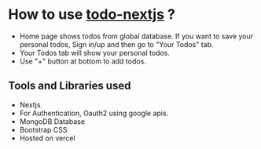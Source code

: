 # How to use [todo-nextjs](https://todo-nextjs.iamswaps.vercel.app/) ?

* Home page shows todos from global database. If you want to save your personal todos, Sign in/up and then go to "Your Todos" tab.
* Your Todos tab will show your personal todos.
* Use "+" button at bottom to add todos.


## Tools and Libraries used

* Nextjs. 
* For Authentication, Oauth2 using google apis. 
* MongoDB Database
* Bootstrap CSS
* Hosted on vercel 
